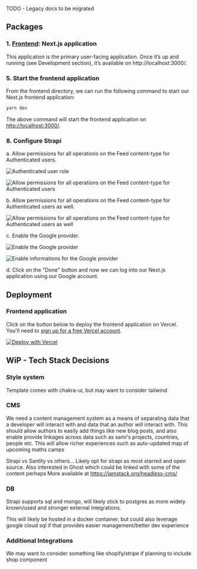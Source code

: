 TODO - Legacy docs to be migrated

## Packages

### 1. [**Frontend**](https://github.com/ghoshnirmalya/nextjs-strapi-boilerplate/tree/master/frontend): Next.js application

This application is the primary user-facing application. Once it’s up and running (see Development section), it’s available on http://localhost:3000/.

<!-- ### 4. **Create and copy the Google client credentials**

Create a new [Google OAuth Client](https://console.developers.google.com/apis/credentials/oauthclient) and copy the credentials (Client ID and Client Secret) in your .env file. -->

### 5. **Start the frontend application**

From the frontend directory, we can run the following command to start our Next.js frontend application:

```sh
yarn dev
```

The above command will start the frontend application on [http://localhost:3000/](http://localhost:3000).

### 8. **Configure Strapi**

a. Allow permissions for all operations on the Feed content-type for Authenticated users.

![Authenticated user role](https://user-images.githubusercontent.com/6391763/91742056-40711100-ebd3-11ea-8430-2e09016901ad.png)

![Allow permissions for all operations on the Feed content-type for Authenticated users](https://user-images.githubusercontent.com/6391763/91742068-449d2e80-ebd3-11ea-9830-df26a3bbfed6.png)

b. Allow permissions for all operations on the Feed content-type for Authenticated users as well.

![Allow permissions for all operations on the Feed content-type for Authenticated users as well](https://user-images.githubusercontent.com/6391763/91742071-45ce5b80-ebd3-11ea-8345-abdbf52c7e41.png)

c. Enable the Google provider.

![Enable the Google provider](https://user-images.githubusercontent.com/6391763/91742074-46ff8880-ebd3-11ea-82c8-5a08e3ecf3de.png)

![Enable informations for the Google provider](https://user-images.githubusercontent.com/6391763/91742078-47981f00-ebd3-11ea-97e4-9cd8c2a27f05.png)

d. Click on the "Done" button and now we can log into our Next.js application using our Google account.

## Deployment

### Frontend application

Click on the button below to deploy the frontend application on Vercel. You'll need to [sign up for a free Vercel account](https://vercel.com/signup/).

[![Deploy with Vercel](https://vercel.com/button)](https://vercel.com/import/git?s=https%3A%2F%2Fgithub.com%2Fghoshnirmalya%2Fnextjs-strapi-boilerplate%2Ftree%2Fmaster%2Ffrontend&env=NEXT_PUBLIC_API_URL,NEXT_PUBLIC_DATABASE_URL,NEXTAUTH_URL,GOOGLE_CLIENT_ID,GOOGLE_CLIENT_SECRET&project-name=nextjs-strapi-boilerplate&repo-name=nextjs-strapi-boilerplate)

## WiP - Tech Stack Decisions

### Style system

Template comes with chakra-ui, but may want to consider tailwind

### CMS

We need a content management system as a means of separating data that a developer will interact with and data that an author will interact with. This should allow authors to easily add things like new blog posts, and also enable provide linkages across data such as sami's projects, countries, people etc. This will allow richer experiences such as auto-updated map of upcoming maths camps

Strapi vs Santity vs others...
Likely opt for strapi as most starred and open source. Also interested in Ghost which could be linked with some of the content perhaps
More available at https://jamstack.org/headless-cms/

### DB

Strapi supports sql and mongo, will likely stick to postgres as more widely known/used and stronger external integrations.

This will likely be hosted in a docker container, but could also leverage google cloud sql if that provides easier management/better dev experience

### Additional Integrations

We may want to consider something like shopify/stripe if planning to include shop component
